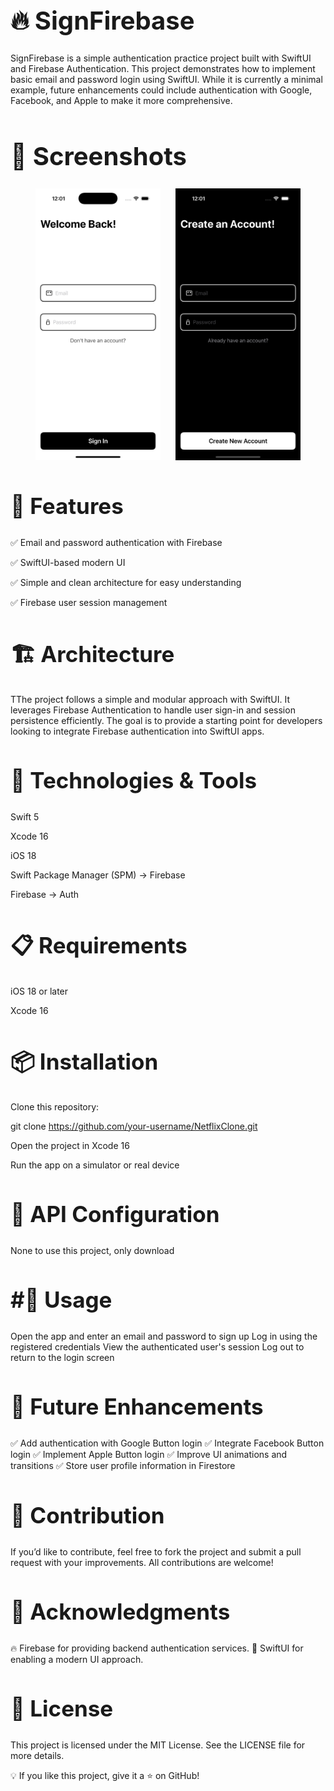 
<h1 style="font-size: 40px;">🔥 SignFirebase</h1>

SignFirebase is a simple authentication practice project built with SwiftUI and Firebase Authentication. This project demonstrates how to implement basic email and password login using SwiftUI. While it is currently a minimal example, future enhancements could include authentication with Google, Facebook, and Apple to make it more comprehensive.

<h1 style="font-size: 40px;">📸 Screenshots</h1>

<p align="center">
  <img src="https://github.com/eduardojordan/SignFirebase/blob/master/1.png?raw=true" width="200" hspace="10"/>
  <img src="https://github.com/eduardojordan/SignFirebase/blob/master/2.png?raw=true" width="200" hspace="10"/>
</p>


<h2 style="font-size: 35px;">🚀 Features</h2>

✅ Email and password authentication with Firebase

✅ SwiftUI-based modern UI

✅ Simple and clean architecture for easy understanding

✅ Firebase user session management

<h2 style="font-size: 35px;">🏗 Architecture</h2>

TThe project follows a simple and modular approach with SwiftUI. It leverages Firebase Authentication to handle user sign-in and session persistence efficiently. The goal is to provide a starting point for developers looking to integrate Firebase authentication into SwiftUI apps.

<h2 style="font-size: 35px;">🔧 Technologies & Tools</h2>

Swift 5

Xcode 16

iOS 18

Swift Package Manager (SPM) → Firebase

Firebase → Auth

<h2 style="font-size: 35px;">📋 Requirements</h2>

iOS 18 or later

Xcode 16


<h2 style="font-size: 35px;">📦 Installation</h2>

Clone this repository:

git clone https://github.com/your-username/NetflixClone.git

Open the project in Xcode 16

Run the app on a simulator or real device

<h2 style="font-size: 35px;">🔑 API Configuration</h2>

None to use this project, only download

<h2 style="font-size: 35px;">#📜 Usage</h2>

Open the app and enter an email and password to sign up
Log in using the registered credentials
View the authenticated user's session
Log out to return to the login screen

<h2 style="font-size: 35px;">🔮 Future Enhancements</h2>

 ✅ Add authentication with Google Button login
 ✅ Integrate Facebook Button login
 ✅ Implement Apple Button login
 ✅ Improve UI animations and transitions
 ✅ Store user profile information in Firestore

<h2 style="font-size: 35px;">🤝 Contribution</h2>

If you’d like to contribute, feel free to fork the project and submit a pull request with your improvements. All contributions are welcome!

<h2 style="font-size: 35px;">🙌 Acknowledgments</h2>

🔥 Firebase for providing backend authentication services.
 📱 SwiftUI for enabling a modern UI approach.

<h2 style="font-size: 35px;">📄 License</h2>

This project is licensed under the MIT License. See the LICENSE file for more details.

💡 If you like this project, give it a ⭐ on GitHub!
